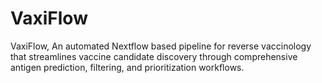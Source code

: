 # VaxiFlow
VaxiFlow, An automated Nextflow based pipeline for reverse vaccinology that streamlines vaccine candidate discovery through comprehensive antigen prediction, filtering, and prioritization workflows.
